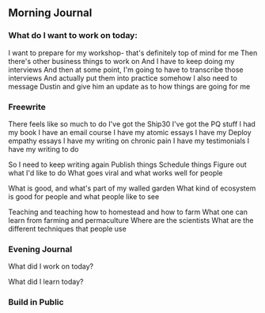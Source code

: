## Morning Journal 

### **What do I want to work on today:**

I want to prepare for my workshop- that's definitely top of mind for me
Then there's other business things to work on
And I have to keep doing my interviews
And then at some point, 
I'm going to have to transcribe those interviews
And actually put them into practice somehow
I also need to message Dustin
and give him an update as to how things are going for me

### **Freewrite**

There feels like so much to do
I've got the Ship30
I've got the PQ stuff
I had my book
I have an email course
I have my atomic essays
I have my Deploy empathy essays
I have my writing on chronic pain
I have my testimonials
I have my writing to do

So I need to keep writing again
Publish things
Schedule things
Figure out what I'd like to do
What goes viral and what works well for people

What is good, and what's part of my walled garden
What kind of ecosystem is good for people and what people like to see

Teaching and teaching how to homestead and how to farm
What one can learn from farming and permaculture
Where are the scientists
What are the different techniques that people use



### Evening Journal

What did I work on today?

What did I learn today?

### Build in Public

